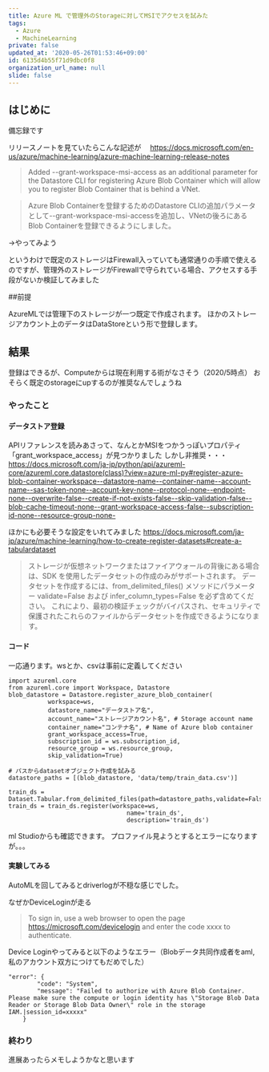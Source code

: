 ```yaml
---
title: Azure ML で管理外のStorageに対してMSIでアクセスを試みた
tags:
  - Azure
  - MachineLearning
private: false
updated_at: '2020-05-26T01:53:46+09:00'
id: 6135d4b55f71d9dbc0f8
organization_url_name: null
slide: false
---
```

## はじめに
備忘録です

リリースノートを見ていたらこんな記述が　
https://docs.microsoft.com/en-us/azure/machine-learning/azure-machine-learning-release-notes
>Added --grant-workspace-msi-access as an additional parameter for the Datastore CLI for registering Azure Blob Container which will allow you to register Blob Container that is behind a VNet.

> Azure Blob Containerを登録するためのDatastore CLIの追加パラメータとして--grant-workspace-msi-accessを追加し、VNetの後ろにあるBlob Containerを登録できるようにしました。

→やってみよう

というわけで既定のストレージはFirewall入っていても通常通りの手順で使えるのですが、管理外のストレージがFirewallで守られている場合、アクセスする手段がないか検証してみました

##前提

AzureMLでは管理下のストレージが一つ既定で作成されます。
ほかのストレージアカウント上のデータはDataStoreという形で登録します。

## 結果
登録はできるが、Computeからは現在利用する術がなさそう（2020/5時点）
おそらく既定のstorageにupするのが推奨なんでしょうね


### やったこと

#### データストア登録

APIリファレンスを読みあさって、なんとかMSIをつかうっぽいプロパティ「grant_workspace_access」が見つかりました
しかし非推奨・・・
https://docs.microsoft.com/ja-jp/python/api/azureml-core/azureml.core.datastore(class)?view=azure-ml-py#register-azure-blob-container-workspace--datastore-name--container-name--account-name--sas-token-none--account-key-none--protocol-none--endpoint-none--overwrite-false--create-if-not-exists-false--skip-validation-false--blob-cache-timeout-none--grant-workspace-access-false--subscription-id-none--resource-group-none-

ほかにも必要そうな設定をいれてみました
https://docs.microsoft.com/ja-jp/azure/machine-learning/how-to-create-register-datasets#create-a-tabulardataset
> ストレージが仮想ネットワークまたはファイアウォールの背後にある場合は、SDK を使用したデータセットの作成のみがサポートされます。 データセットを作成するには、from_delimited_files() メソッドにパラメーター validate=False および infer_column_types=False を必ず含めてください。 これにより、最初の検証チェックがバイパスされ、セキュリティで保護されたこれらのファイルからデータセットを作成できるようになります。


#### コード

一応通ります。wsとか、csvは事前に定義してください

``` python:python
import azureml.core
from azureml.core import Workspace, Datastore
blob_datastore = Datastore.register_azure_blob_container(
           workspace=ws,
           datastore_name="データストア名",
           account_name="ストレージアカウント名", # Storage account name
           container_name="コンテナ名", # Name of Azure blob container
           grant_workspace_access=True,
           subscription_id = ws.subscription_id,
           resource_group = ws.resource_group,
           skip_validation=True)

# パスからdatasetオブジェクト作成を試みる
datastore_paths = [(blob_datastore, 'data/temp/train_data.csv')]

train_ds = Dataset.Tabular.from_delimited_files(path=datastore_paths,validate=False,infer_column_types=False)
train_ds = train_ds.register(workspace=ws,
                                 name='train_ds',
                                 description='train_ds')
```

ml Studioからも確認できます。
プロファイル見ようとするとエラーになりますが。。。

#### 実験してみる
AutoMLを回してみるとdriverlogが不穏な感じでした。

なぜかDeviceLoginが走る
> To sign in, use a web browser to open the page https://microsoft.com/devicelogin and enter the code xxxx to authenticate.

Device Loginやってみると以下のようなエラー（Blobデータ共同作成者をaml,私のアカウント双方につけてもだめでした）

```json:json
"error": {
        "code": "System",
        "message": "Failed to authorize with Azure Blob Container. Please make sure the compute or login identity has \"Storage Blob Data Reader or Storage Blob Data Owner\" role in the storage IAM.|session_id=xxxxx"
    }
```

### 終わり
進展あったらメモしようかなと思います
